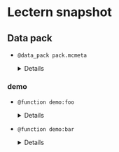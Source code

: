 # Lectern snapshot

## Data pack

- `@data_pack pack.mcmeta`

  <details>

  ```json
  {
    "pack": {
      "description": "My description",
      "pack_format": 6
    }
  }
  ```

  </details>

### demo

- `@function demo:foo`

  <details>

  ```mcfunction
  say foo
  ```

  </details>

- `@function demo:bar`

  <details>

  ```mcfunction
  say bar
  ```

  </details>
